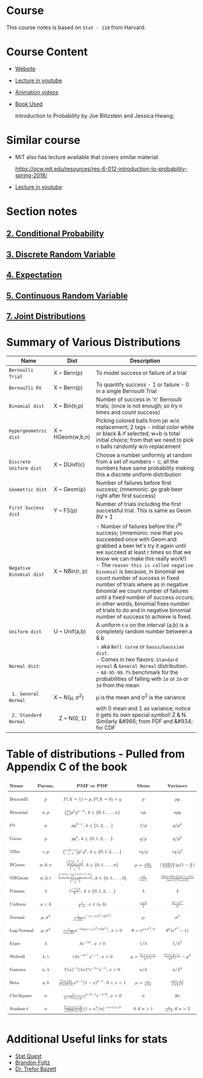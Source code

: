 # Course

This course notes is based on `Stat - 110` from Harvard.

# Course Content

- [Website](https://projects.iq.harvard.edu/stat110/home)

- [Lecture in youtube](https://www.youtube.com/watch?v=KbB0FjPg0mw&list=PL2SOU6wwxB0uwwH80KTQ6ht66KWxbzTIo)

- [Animation videos](https://www.youtube.com/watch?v=gJZYgLyjyIQ&list=PL2qHyNjtf9vO5fAiRKlBlXksc4B5TK_F0)

- [Book Used](http://probabilitybook.net)

  Introduction to Probability by Joe Blitzstein and Jessica Hwang;

# Similar course

- MIT also has lecture available that covers similar material:

  https://ocw.mit.edu/resources/res-6-012-introduction-to-probability-spring-2018/

- [Lecture in youtube](https://www.youtube.com/watch?v=1uW3qMFA9Ho&list=PLUl4u3cNGP60hI9ATjSFgLZpbNJ7myAg6)

# Section notes

## [2. Conditional Probability](./2)

## [3. Discrete Random Variable](./3)

## [4. Expectation](./4)

## [5. Continuous Random Variable](./5)

## [7. Joint Distributions](./7)

# Summary of Various Distributions

| Name                        | Dist                    | Description                                                                                                                                                                                                                                                                                                                                                                                                                                                                                                                                                                                |
| --------------------------- | ----------------------- | ------------------------------------------------------------------------------------------------------------------------------------------------------------------------------------------------------------------------------------------------------------------------------------------------------------------------------------------------------------------------------------------------------------------------------------------------------------------------------------------------------------------------------------------------------------------------------------------ |
| `Bernoulli Trial`           | X ~ Bern(p)             | To model success or failure of a trial                                                                                                                                                                                                                                                                                                                                                                                                                                                                                                                                                     |
| `Bernoulli RV`              | X ~ Bern(p)             | To quantify success - 1 or failure - 0 in a single Bernoulli Trial                                                                                                                                                                                                                                                                                                                                                                                                                                                                                                                         |
| `Binomial dist`             | X ~ Bin(n,p)            | Number of success in 'n' Bernoulli trials; (once is not enough; so try n times and count success)                                                                                                                                                                                                                                                                                                                                                                                                                                                                                          |
| `Hypergeometric dist`       | X ~ HGeom(w,b,n)        | Picking colored balls from jar w/o replacement; 2 tags - initial color white or black & if selected; w+b is total initial choice; from that we need to pick n balls randomly w/o replacement                                                                                                                                                                                                                                                                                                                                                                                               |
| `Discrete Uniform dist`     | X ~ DUnif(c)            | Choose a number uniformly at random from a set of numbers - c; all the numbers have same probability making this a discrete uniform distribution                                                                                                                                                                                                                                                                                                                                                                                                                                           |
| `Geometric dist`            | X ~ Geom(p)             | Number of failures before first success; (mnemonic: go grab beer right after first success)                                                                                                                                                                                                                                                                                                                                                                                                                                                                                                |
| `First Success dist`        | Y ~ FS(p)               | Number of trials including the first successful trial. This is same as Geom RV + 1                                                                                                                                                                                                                                                                                                                                                                                                                                                                                                         |
| `Negative Binomial dist`    | X ~ NBin(r, p)          | - Number of failures before the r<sup>th</sup> success; (mnemonic: now that you succeeded once with Geom and grabbed a beer let's try it again until we succeed at least r times so that we know we can make this really work!) <br/> - The `reason this is called negative binomial` is because, in binomial we count number of success in fixed number of trials where as in negative binomial we count number of failures until a fixed number of success occurs; in other words, binomial fixes number of trials to do and in negative binomial number of success to achieve is fixed. |
| `Uniform dist`              | U ~ Unif(a,b)           | A uniform r.v on the interval (a,b) is a completely random number between a & b                                                                                                                                                                                                                                                                                                                                                                                                                                                                                                            |
| `Normal dist`:              |                         | - aka `Bell curve` or `Gauss/Gaussian dist`. <br/> - Comes in two flavors: `Standard normal` & `General Normal` distribution. <br/> - `68-95-99.7%` benchmark for the probabilities of falling with `1σ` or `2σ` or `3σ` from the mean                                                                                                                                                                                                                                                                                                                                                     |
| &nbsp; `1. General Normal`  | X ~ N(μ, σ<sup>2</sup>) | μ is the mean and σ<sup>2</sup> is the variance                                                                                                                                                                                                                                                                                                                                                                                                                                                                                                                                            |
| &nbsp; `2. Standard Normal` |  Z ~ N(0, 1)            | with 0 mean and 1 as variance; notice it gets its own special symbol! Z & N. Similarly &‌#966; from PDF and &‌#934; for CDF                                                                                                                                                                                                                                                                                                                                                                                                                                                                |

# Table of distributions - Pulled from Appendix C of the book

![dist-1](./notes/Dist_table_1.png)
![dist-2](./notes/Dist_table_2.png)

# Additional Useful links for stats

- [Stat Quest](https://www.youtube.com/user/joshstarmer)
- [Brandon Foltz](https://youtube.com/c/BrandonFoltz)
- [Dr. Trefor Bazett](https://www.youtube.com/c/DrTreforBazett/playlists)
